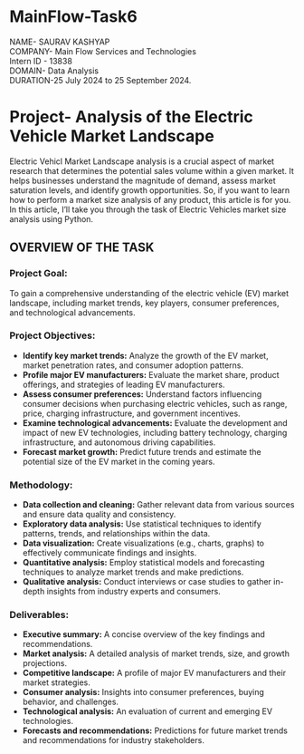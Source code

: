 # MainFlow-Task6
NAME- SAURAV KASHYAP  
COMPANY- Main Flow Services and Technologies  
Intern ID - 13838  
DOMAIN- Data Analysis  
DURATION-25 July 2024 to 25 September 2024.

# Project- Analysis of the Electric Vehicle Market Landscape
Electric Vehicl Market Landscape analysis is a crucial aspect of market research that determines the potential sales volume within a given market. It helps businesses understand the magnitude of demand, assess market saturation levels, and identify growth opportunities. So, if you want to learn how to perform a market size analysis of any product, this article is for you. In this article, I’ll take you through the task of Electric Vehicles market size analysis using Python.  

## OVERVIEW OF THE TASK  

### Project Goal:  
To gain a comprehensive understanding of the electric vehicle (EV) market landscape, including market trends, key players, consumer preferences, and technological advancements.  

### Project Objectives:  
* **Identify key market trends:** Analyze the growth of the EV market, market penetration rates, and consumer adoption patterns.
* **Profile major EV manufacturers:** Evaluate the market share, product offerings, and strategies of leading EV manufacturers.
* **Assess consumer preferences:** Understand factors influencing consumer decisions when purchasing electric vehicles, such as range, price, charging infrastructure, and government incentives.
* **Examine technological advancements:** Evaluate the development and impact of new EV technologies, including battery technology, charging infrastructure, and autonomous driving capabilities.
* **Forecast market growth:** Predict future trends and estimate the potential size of the EV market in the coming years.

 ### Methodology:  
 * **Data collection and cleaning:** Gather relevant data from various sources and ensure data quality and consistency.
 * **Exploratory data analysis:** Use statistical techniques to identify patterns, trends, and relationships within the data.
 * **Data visualization:** Create visualizations (e.g., charts, graphs) to effectively communicate findings and insights.
 * **Quantitative analysis:** Employ statistical models and forecasting techniques to analyze market trends and make predictions.
 * **Qualitative analysis:** Conduct interviews or case studies to gather in-depth insights from industry experts and consumers.
   
### Deliverables:  
* **Executive summary:** A concise overview of the key findings and recommendations.
* **Market analysis:** A detailed analysis of market trends, size, and growth projections.
* **Competitive landscape:** A profile of major EV manufacturers and their market strategies.
* **Consumer analysis:** Insights into consumer preferences, buying behavior, and challenges.
* **Technological analysis:** An evaluation of current and emerging EV technologies.
* **Forecasts and recommendations:** Predictions for future market trends and recommendations for industry stakeholders.
  
